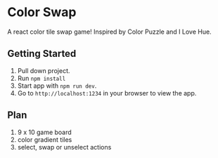 # Color Swap
A react color tile swap game! Inspired by Color Puzzle and I Love Hue.

## Getting Started
1. Pull down project. 
2. Run `npm install`
3. Start app with `npm run dev`. 
4. Go to `http://localhost:1234` in your browser to view the app.

## Plan
1. 9 x 10 game board
2. color gradient tiles
3. select, swap or unselect actions